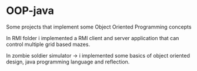 # OOP-java
Some projects that implement some Object Oriented Programming concepts


In RMI folder i implemented a RMI client and server application that can
control multiple grid based mazes. 

In zombie soldier simulator -> i implemented some basics of object oriented design, java programming language
and reflection.
